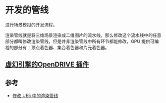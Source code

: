 # 开发的管线
进行场景模拟的开发流程。

渲染管线就是将三维场景渲染成二维图片的流水线，那么修改这个流水线中的任意部分都叫修改渲染管线，但是并非渲染管线中所有环节都能修改，GPU 提供可编程的部分有：顶点着色器、集合着色器和片元着色器。

## [虚幻引擎的OpenDRIVE 插件](https://github.com/brifsttar/OpenDRIVE)


## 参考

- [修改 UE5 中的渲染管线](https://developer.aliyun.com/article/1169162)

